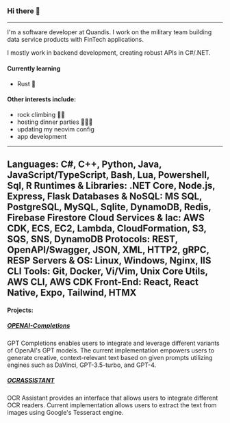 ### Hi there 👋
---
I'm a software developer at Quandis. I work on the military team building data service products with FinTech applications. 

I mostly work in backend development, creating robust APIs in C#/.NET.

#### Currently learning
- Rust 🦀

#### Other interests include:
- rock climbing 🧗‍♂
- hosting dinner parties 🧑🏼‍🍳
- updating my neovim config
- app development

---
Languages: C#, C++, Python, Java, JavaScript/TypeScript, Bash, Lua, Powershell, Sql, R 
Runtimes & Libraries: .NET Core, Node.js, Express, Flask
Databases & NoSQL: MS SQL, PostgreSQL, MySQL, Sqlite, DynamoDB, Redis, Firebase Firestore
Cloud Services & Iac: AWS CDK, ECS, EC2, Lambda, CloudFormation, S3, SQS, SNS, DynamoDB
Protocols: REST, OpenAPI/Swagger, JSON, XML, HTTP2, gRPC, RESP
Servers & OS: Linux, Windows, Nginx, IIS
CLI Tools: Git, Docker, Vi/Vim, Unix Core Utils, AWS CLI, AWS CDK 
Front-End: React, React Native, Expo, Tailwind, HTMX
---

#### Projects:
##### [OPENAI-Completions](https://github.com/brianespinoza/OpenAI)
GPT Completions enables users to integrate and leverage different variants of OpenAI's GPT models. The current implementation empowers users to generate creative, context-relevant text based on given prompts utilizing engines such as DaVinci, GPT-3.5-turbo, and GPT-4.

##### [OCRASSISTANT](https://github.com/brianespinoza/ocrassistant)
OCR Assistant provides an interface that allows users to integrate different OCR readers. Current implementation allows users to extract the text from images using Google's Tesseract engine.
